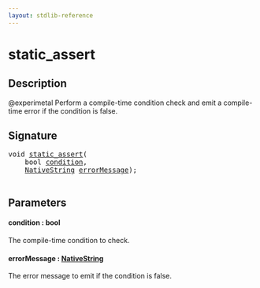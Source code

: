 ```yaml
---
layout: stdlib-reference
---
```


# static\_assert

## Description



@experimetal
Perform a compile-time condition check and emit a compile-time error if the condition is false.

## Signature 

<pre>
<span class="code_keyword">void</span> <a href="static_assert.html">static_assert</a>(
    <span class="code_keyword">bool</span> <a href="static_assert.html#decl-condition" class="code_param">condition</a>,
    <a href="index.html" class="code_type">NativeString</a> <a href="static_assert.html#decl-errorMessage" class="code_param">errorMessage</a>);

</pre>

## Parameters

####  <a id="decl-condition"></a>condition  : bool
The compile-time condition to check.

####  <a id="decl-errorMessage"></a>errorMessage  : [NativeString](../types/nativestring-06/index)
The error message to emit if the condition is false.


